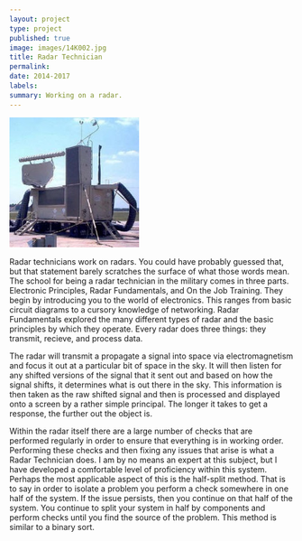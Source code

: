 ```yaml
---
layout: project
type: project
published: true
image: images/14K002.jpg
title: Radar Technician
permalink: 
date: 2014-2017
labels:
summary: Working on a radar.
---
```


  <img class="ui image" src="../images/14K002.jpg">

Radar technicians work on radars. You could have probably guessed that, but that statement barely scratches the surface of what those words mean. The school for being a radar technician in the military comes in three parts. Electronic Principles, Radar Fundamentals, and On the Job Training. They begin by introducing you to the world of electronics. This ranges from basic circuit diagrams to a cursory knowledge of networking. Radar Fundamentals explored the many different types of radar and the basic principles by which they operate. Every radar does three things: they transmit, recieve, and process data.

The radar will transmit a propagate a signal into space via electromagnetism and focus it out at a particular bit of space in the sky. It will then listen for any shifted versions of the signal that it sent out and based on how the signal shifts, it determines what is out there in the sky. This information is then taken as the raw shifted signal and then is processed and displayed onto a screen by a rather simple principal. The longer it takes to get a response, the further out the object is. 

Within the radar itself there are a large number of checks that are performed regularly in order to ensure that everything is in working order. Performing these checks and then fixing any issues that arise is what a Radar Technician does. I am by no means an expert at this subject, but I have developed a comfortable level of proficiency within this system. Perhaps the most applicable aspect of this is the half-split method. That is to say in order to isolate a problem you perform a check somewhere in one half of the system. If the issue persists, then you continue on that half of the system. You continue to split your system in half by components and perform checks until you find the source of the problem. This method is similar to a binary sort. 
